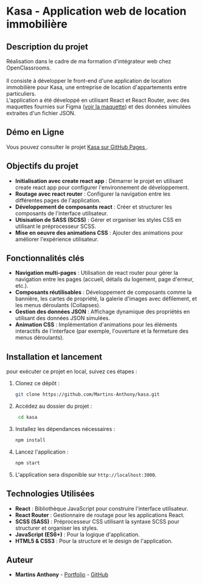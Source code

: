 # Kasa - Application web de location immobilière

## Description du projet

Réalisation dans le cadre de ma formation d'intégrateur web chez OpenClassrooms.<br><br>
Il consiste à développer le front-end d'une application de location immobilière pour Kasa, une entreprise de location d'appartements entre particuliers.<br>
L'application a été développé en utilisant React et React Router, avec des maquettes fournies sur Figma 
([voir la maquette](https://www.figma.com/design/2BZEoBhyxt5IwZgRn0wGsL/Kasa_FR)) et des données simulées extraites d'un fichier JSON.

## Démo en Ligne

Vous pouvez consulter le projet [Kasa sur GitHub Pages ](https://martins-anthony.github.io/kasa/).

## Objectifs du projet

- **Initialisation avec create react app** : Démarrer le projet en utilisant create react app pour configurer l'environnement de développement.
- **Routage avec react router** : Configurer la navigation entre les différentes pages de l'application.
- **Développement de composants react** : Créer et structurer les composants de l'interface utilisateur.
- **Utisisation de SASS (SCSS)** : Gérer et organiser les styles CSS en utilisant le préprocesseur SCSS.
- **Mise en oeuvre des animations CSS** : Ajouter des animations pour améliorer l'expérience utilisateur.

## Fonctionnalités clés

- **Navigation multi-pages** : Utilisation de react router pour gérer la navigation entre les pages (accueil, détails du logement, page d'erreur, etc.).
- **Composants réutilisables** : Développement de composants comme la bannière, les cartes de propriété, la galerie d'images avec défilement, et les menus déroulants (Collapses).
- **Gestion des données JSON** : Affichage dynamique des propriétés en utilisant des données JSON simulées.
- **Animation CSS** : Implémentation d'animations pour les éléments interactifs de l'interface (par exemple, l'ouverture et la fermeture des menus déroulants).

## Installation et lancement

pour exécuter ce projet en local, suivez ces étapes :

1. Clonez ce dépôt :
   ```bash
   git clone https://github.com/Martins-Anthony/kasa.git
   ```
2. Accédez au dossier du projet :
   ```bash
    cd kasa
    ```
3. Installez les dépendances nécessaires :
    ```bash
    npm install
    ```
4. Lancez l'application :
    ```bash
    npm start
    ```
5. L'application sera disponible sur `http://localhost:3000`.

## Technologies Utilisées

- **React** : Bibliothèque JavaScript pour construire l'interface utilisateur.
- **React Router** : Gestionnaire de routage pour les applications React.
- **SCSS (SASS)** : Préprocesseur CSS utilisant la syntaxe SCSS pour structurer et organiser les styles.
- **JavaScript (ES6+)** : Pour la logique d'application.
- **HTML5 & CSS3** : Pour la structure et le design de l'application.

## Auteur

- **Martins Anthony** - [Portfolio](https://webcraft-anthony.com/) - [GitHub](https://github.com/Martins-Anthony)
